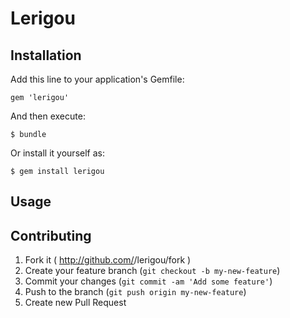 # Lerigou

## Installation

Add this line to your application's Gemfile:

    gem 'lerigou'

And then execute:

    $ bundle

Or install it yourself as:

    $ gem install lerigou

## Usage

## Contributing

1. Fork it ( http://github.com/<my-github-username>/lerigou/fork )
2. Create your feature branch (`git checkout -b my-new-feature`)
3. Commit your changes (`git commit -am 'Add some feature'`)
4. Push to the branch (`git push origin my-new-feature`)
5. Create new Pull Request
